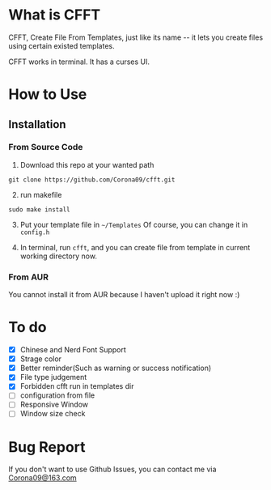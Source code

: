 # What is CFFT #
CFFT, Create File From Templates, just like its name -- it lets you create files using certain existed templates.

CFFT works in terminal. It has a curses UI. 

# How to Use #

## Installation ##

### From Source Code ###
1. Download this repo at your wanted path
  ```
  git clone https://github.com/Corona09/cfft.git
  ```
2. run makefile
  ```Make
  sudo make install
  ```
3. Put your template file in `~/Templates`
  Of course, you can change it in `config.h`

4. In terminal, run `cfft`, and you can create file from template
in current working directory now.

### From AUR ###
You cannot install it from AUR because I haven't upload it right now :)

# To do #
- [x] Chinese and Nerd Font Support
- [x] Strage color
- [x] Better reminder(Such as warning or success notification)
- [x] File type judgement
- [x] Forbidden cfft run in templates dir
- [ ] configuration from file
- [ ] Responsive Window
- [ ] Window size check

# Bug Report #
If you don't want to use Github Issues,
you can contact me via Corona09@163.com

